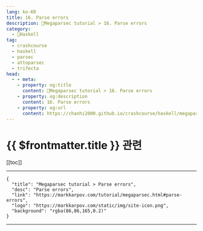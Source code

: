 ```yaml
---
lang: ko-KR
title: 16. Parse errors
description: 🐑Megaparsec tutorial > 16. Parse errors
category:
  - 🐑Haskell
tag: 
  - crashcourse
  - haskell
  - parsec
  - attoparsec
  - trifecta
head:
  - - meta:
    - property: og:title
      content: 🐑Megaparsec tutorial > 16. Parse errors
    - property: og:description
      content: 16. Parse errors
    - property: og:url
      content: https://chanhi2000.github.io/crashcourse/haskell/megaparsec/16.html
---
```


# {{ $frontmatter.title }} 관련

[[toc]]

---

```component VPCard
{
  "title": "Megaparsec tutorial > Parse errors",
  "desc": "Parse errors",
  "link": "https://markkarpov.com/tutorial/megaparsec.html#parse-errors",
  "logo": "https://markkarpov.com/static/img/site-icon.png",
  "background": "rgba(86,86,165,0.2)"
}
```

---

<TagLinks />